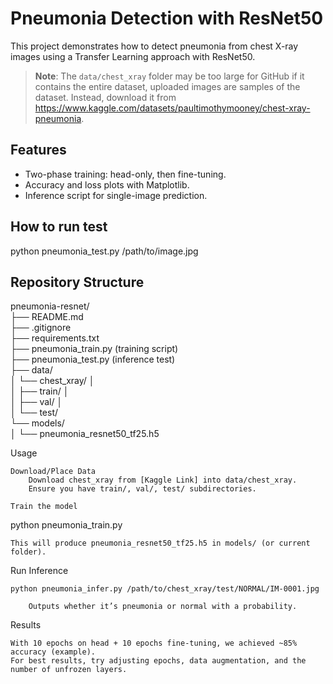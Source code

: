 # Pneumonia Detection with ResNet50

This project demonstrates how to detect pneumonia from chest X-ray images using a Transfer Learning approach with ResNet50. 

> **Note**: The `data/chest_xray` folder may be too large for GitHub if it contains the entire dataset, uploaded images are samples of the dataset. Instead, download it from https://www.kaggle.com/datasets/paultimothymooney/chest-xray-pneumonia.
> 
## Features
- Two-phase training: head-only, then fine-tuning.
- Accuracy and loss plots with Matplotlib.
- Inference script for single-image prediction.

## How to run test
python pneumonia_test.py /path/to/image.jpg
## Repository Structure  
pneumonia-resnet/  
├── README.md  
├── .gitignore  
├── requirements.txt  
├── pneumonia_train.py (training script)  
├── pneumonia_test.py (inference test)  
├── data/  
│ └── chest_xray/ │  
│                ├── train/ │  
│                ├── val/ │  
│                └── test/  
└── models/  
│        └── pneumonia_resnet50_tf25.h5  

        
Usage

    Download/Place Data
        Download chest_xray from [Kaggle Link] into data/chest_xray.
        Ensure you have train/, val/, test/ subdirectories.

    Train the model

python pneumonia_train.py

    This will produce pneumonia_resnet50_tf25.h5 in models/ (or current folder).

Run Inference

    python pneumonia_infer.py /path/to/chest_xray/test/NORMAL/IM-0001.jpg

        Outputs whether it’s pneumonia or normal with a probability.

Results

    With 10 epochs on head + 10 epochs fine-tuning, we achieved ~85% accuracy (example).
    For best results, try adjusting epochs, data augmentation, and the number of unfrozen layers.
